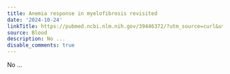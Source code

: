 ```yaml
---
title: Anemia response in myelofibrosis revisited
date: '2024-10-24'
linkTitle: https://pubmed.ncbi.nlm.nih.gov/39446372/?utm_source=curl&utm_medium=rss&utm_campaign=journals&utm_content=7603509&fc=None&ff=20241024201600&v=2.18.0.post9+e462414
source: Blood
description: No ...
disable_comments: true
---
```

No ...